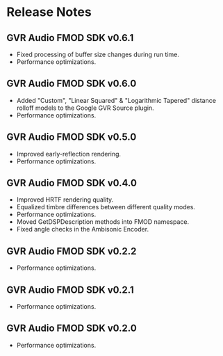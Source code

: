 # Release Notes

## GVR Audio FMOD SDK v0.6.1
* Fixed processing of buffer size changes during run time.
* Performance optimizations.

## GVR Audio FMOD SDK v0.6.0
* Added "Custom", "Linear Squared" & "Logarithmic Tapered" distance rolloff
  models to the Google GVR Source plugin.
* Performance optimizations.

## GVR Audio FMOD SDK v0.5.0
* Improved early-reflection rendering.
* Performance optimizations.

## GVR Audio FMOD SDK v0.4.0
* Improved HRTF rendering quality.
* Equalized timbre differences between different quality modes.
* Performance optimizations.
* Moved GetDSPDescription methods into FMOD namespace.
* Fixed angle checks in the Ambisonic Encoder.

## GVR Audio FMOD SDK v0.2.2
* Performance optimizations.

## GVR Audio FMOD SDK v0.2.1
* Performance optimizations.

## GVR Audio FMOD SDK v0.2.0
* Performance optimizations.
